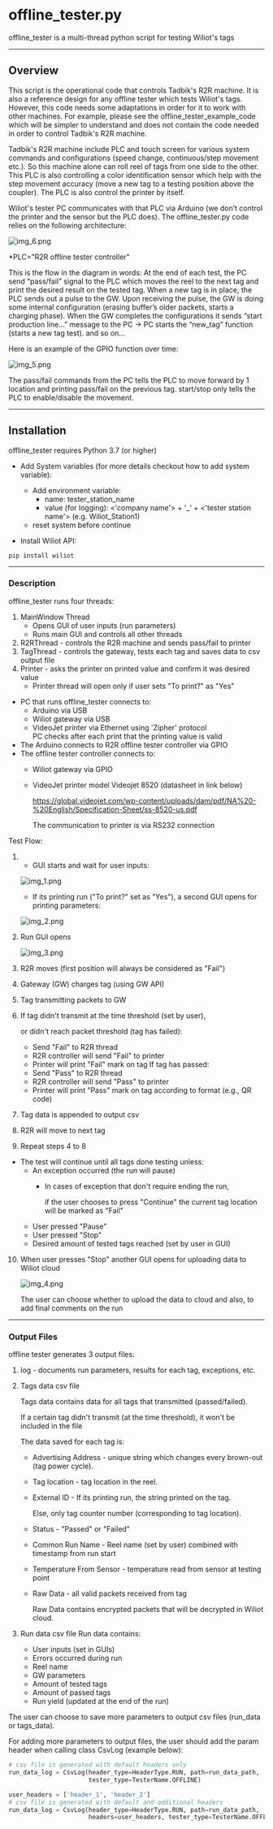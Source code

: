 # offline_tester.py #

offline_tester is a multi-thread python script for testing Wiliot's tags

---
## Overview 
This script is the operational code that controls Tadbik's R2R machine.
It is also a reference design for any offline tester which tests Wiliot's tags.
However, this code needs some adaptations in order for it to work with other machines.
For example, please see the offline_tester_example_code which will be simpler to understand and does not 
contain the code needed in order to control Tadbik's R2R machine.

Tadbik's R2R machine include PLC and touch screen for various system commands and configurations (speed change, continuous/step movement etc.).
So this machine alone can roll reel of tags from one side to the other. 
This PLC is also controlling a color identification sensor which help with the step movement accuracy (move a new tag to a testing position above the coupler). 
The PLC is also control the printer by itself.

Wiliot's tester PC communicates with that PLC via Arduino (we don’t control the printer and the sensor but the PLC does). 
The offline_tester.py code relies on the following architecture:

![img_6.png](docs/r2r_communication_diagram.jpg)

*PLC="R2R offline tester controller"

This is the flow in the diagram in words:
At the end of each test, the PC send “pass/fail” signal to the PLC which moves the reel to the next tag and print the desired result on the tested tag.
When a new tag is in place, the PLC sends out a pulse to the GW.
Upon receiving the pulse, the GW is doing some internal configuration (erasing buffer’s older packets, starts a charging phase).
When the GW completes the configurations it sends “start production line…” message to the PC -> PC starts the “new_tag” function (starts a new tag test).
and so on…

Here is an example of the GPIO function over time:

![img_5.png](docs/example_of_timing_diagram.jpg)

The pass/fail commands from the PC tells the PLC to move forward by 1 location and printing pass/fail on the previous tag.
start/stop only tells the PLC to enable/disable the movement.
   

---

## Installation

offline_tester requires Python 3.7 (or higher)


* Add System variables (for more details checkout how to add system variable):
    * Add environment variable:
      * name: tester_station_name
      * value (for logging): <'company name'> + '_' + <'tester station name'> (e.g. Wiliot_Station1)
    * reset system before continue
    

* Install Wiliot API:
````commandline
pip install wiliot
````
---
### Description

offline_tester runs four threads:
1. MainWindow Thread
    * Opens GUI of user inputs (run parameters)
    * Runs main GUI and controls all other threads
2. R2RThread - controls the R2R machine and sends pass/fail to printer
3. TagThread - controls the gateway, tests each tag and saves data to csv output file
4. Printer - asks the printer on printed value and confirm it was desired value
    * Printer thread will open only if user sets "To print?" as "Yes"



* PC that runs offline_tester connects to: 
    * Arduino via USB
    * Wiliot gateway via USB
    * VideoJet printer via Ethernet using 'Zipher' protocol      
        PC checks after each print that the printing value is valid
* The Arduino connects to R2R offline tester controller via GPIO
* The offline tester controller connects to:
  * Wiliot gateway via GPIO
  * VideoJet printer model Videojet 8520 (datasheet in link below)
    
    https://global.videojet.com/wp-content/uploads/dam/pdf/NA%20-%20English/Specification-Sheet/ss-8520-us.pdf
    
    The communication to printer is via RS232 connection 
    
Test Flow:

1. * GUI starts and wait for user inputs:
    
    ![img_1.png](docs/offline_tester_start_gui.png)
   
   * If its printing run ("To print?" set as "Yes"), a second GUI opens for printing parameters:
    
    ![img_2.png](docs/offline_tester_print_sgtin_gui.png)
   
2. Run GUI opens
   
    ![img_3.png](docs/offline_tester_run_gui.png)
   
3. R2R moves (first position will always be considered as "Fail")
4. Gateway (GW) charges tag (using GW API)
5. Tag transmitting packets to GW
6. If tag didn't transmit at the time threshold (set by user),
   
    or didn't reach packet threshold (tag has failed):
    * Send "Fail" to R2R thread
    * R2R controller will send "Fail" to printer
    * Printer will print "Fail" mark on tag
   If tag has passed:
    * Send "Pass" to R2R thread
    * R2R controller will send "Pass" to printer
    * Printer will print "Pass" mark on tag according to format (e.g., QR code)
7. Tag data is appended to output csv 
8. R2R will move to next tag
9. Repeat steps 4 to 8
* The test will continue until all tags done testing unless:
    * An exception occurred (the run will pause)
      * In cases of exception that don't require ending the run,
        
        if the user chooses to press "Continue" the current tag location will be marked as "Fail"
    * User pressed "Pause"
    * User pressed "Stop"
    * Desired amount of tested tags reached (set by user in GUI)
    
10. When user presses "Stop" another GUI opens for uploading data to Wiliot cloud
    
    ![img_4.png](docs/upload_to_cloud_gui.PNG)
    
    The user can choose whether to upload the data to cloud and also, to add final comments on the run 

---

### Output Files

offline tester generates 3 output files:
1. log - documents run parameters, results for each tag, exceptions, etc.


2. Tags data csv file
   
    Tags data contains data for all tags that transmitted (passed/failed).
    
    If a certain tag didn't transmit (at the time threshold), it won't be included in the file
   
    The data saved for each tag is:
    * Advertising Address - unique string which changes every brown-out (tag power cycle).
   
    * Tag location - tag location in the reel.
   
    * External ID - If its printing run, the string printed on the tag.
      
      Else, only tag counter number (corresponding to tag location).  
    * Status - "Passed" or "Failed"
    * Common Run Name - Reel name (set by user) combined with timestamp from run start
    * Temperature From Sensor - temperature read from sensor at testing point 
    * Raw Data - all valid packets received from tag
        
        Raw Data contains encrypted packets that will be decrypted in Wiliot cloud.
    

3. Run data csv file
   Run data contains:
    * User inputs (set in GUIs)
    * Errors occurred during run 
    * Reel name
    * GW parameters 
    * Amount of tested tags
    * Amount of passed tags
    * Run yield (updated at the end of the run)
    
The user can choose to save more parameters to output csv files (run_data or tags_data).

For adding more parameters to output files, the user should add the param header when calling class CsvLog (example below):


````python
# csv file is generated with default headers only
run_data_log = CsvLog(header_type=HeaderType.RUN, path=run_data_path,
                      tester_type=TesterName.OFFLINE)

user_headers = ['header_1', 'header_2']
# csv file is generated with default and additional headers
run_data_log = CsvLog(header_type=HeaderType.RUN, path=run_data_path,
                      headers=user_headers, tester_type=TesterName.OFFLINE)

````